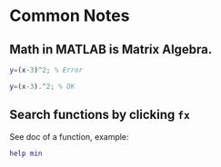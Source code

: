 # Common Notes

## Math in MATLAB is Matrix Algebra.

```m
y=(x-3)^2; % Error

y=(x-3).^2; % OK
```

## Search functions by clicking `fx`

See doc of a function, example:

```m
help min
```
